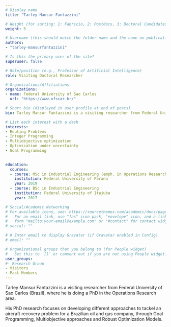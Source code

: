 ```yaml
---
# Display name
title: "Tarley Mansur Fantazzini"

# Weight (for sorting: 1: Fabricio, 2: Postdocs, 3: Doctoral Candidates, 4: Research Assistants, 5: Visitors)
weight: 5

# Username (this should match the folder name and the name on publications)
authors:
- "tarley-mansurfantazzini"

# Is this the primary user of the site?
superuser: false

# Role/position (e.g., Professor of Artificial Intelligence)
role: Visiting Doctoral Researcher

# Organizations/Affiliations
organizations:
- name: Federal University of Sao Carlos
  url: "https://www.ufscar.br/"

# Short bio (displayed in user profile at end of posts)
bio: Tarley Mansur Fantazzini is a visiting researcher from Federal University of Sao Carlos (Brazil), where he is doing a PhD in the field of Operations Research.

# List each interest with a dash
interests:
- Routing Problems
- Integer Programming
- Multiobjective optimization 
- Optimization under uncertainty 
- Goal Programming
 

education:
  courses:
  - course: MSc in Industrial Engineering (emph. in Operations Research)
    institution: Federal University of Parana
    year: 2019
  - course: BSc in Industrial Engineering
    institution: Federal University of Itajuba
    year: 2017

# Social/Academic Networking
# For available icons, see: https://sourcethemes.com/academic/docs/page-builder/#icons
#   For an email link, use "fas" icon pack, "envelope" icon, and a link in the
#   form "mailto:your-email@example.com" or "#contact" for contact widget.
# social: ""

# # Enter email to display Gravatar (if Gravatar enabled in Config)
# email: ""

# Organizational groups that you belong to (for People widget)
#   Set this to `[]` or comment out if you are not using People widget.
user_groups:
#- Research Group
- Visitors
- Past Members
---
```


Tarley Mansur Fantazzini is a visiting researcher from Federal University of Sao Carlos (Brazil), where he is doing a PhD in the Operations Research area.

His PhD research focuses on developing different approaches to tackel an aircraft recovery problem for a Brazilian oil and gas company, through Goal Programming, Multiobjective approaches and Robust Optimization Models. 